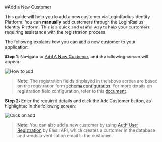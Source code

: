 #Add a New Customer

This guide will help you to add a new customer via LoginRadius Identity Platform.
You can **manually** add customers through the LoginRadius Identity Platform. This is a quick and useful way to help your customers requiring assistance with the registration process.

The following explains how you can add a new customer to your application:

**Step 1:** Navigate to [Add A New Customer](https://adminconsole.loginradius.com/profile-management/customer-management/add-new-customers), and the following screen will appear:

![How to add](https://apidocs.lrcontent.com/images/ac-1_11099057066661b4783c2589.95011752.png  "How to add")

>**Note:** The registration fields displayed in the above screen are based on the registration form [schema configuration](https://adminconsole.loginradius.com/platform-configuration/authentication-configuration/standard-login/data-schema). For more details on registration field configuration, refer to this [document](https://www.loginradius.com/docs/authentication/quick-start/standard-login/).

**Step 2:** Enter the required details and click the Add Customer button, as highlighted in the following screen:

![Click on add](https://apidocs.lrcontent.com/images/ac-2_7060967536661b4aa4b3448.51577254.png "fill the details")


>**Note:** You can also add a new customer by using [Auth User Registration](https://www.loginradius.com/docs/api/v2/customer-identity-api/authentication/auth-user-registration-by-email/) by Email API, which creates a customer in the database and sends a verification email to the customer.

